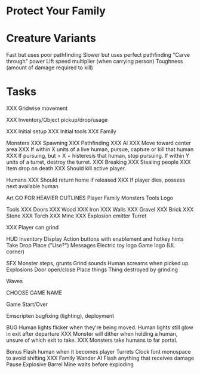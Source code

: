 Protect Your Family
===================

# Creature Variants

Fast but uses poor pathfinding
Slower but uses perfect pathfinding
"Carve through" power
Lift speed multiplier (when carrying person)
Toughness (amount of damage required to kill)

# Tasks

XXX Gridwise movement

XXX Inventory/Object pickup/drop/usage

XXX Initial setup
XXX Initial tools
XXX Family

Monsters
XXX Spawning
XXX Pathfinding
XXX AI
XXX     Move toward center area
XXX     If within X units of a live human, pursue, capture or kill that human
XXX     If pursuing, but > X + histeresis that human, stop pursuing.
        If within Y units of a turret, destroy the turret.
XXX Breaking
XXX Stealing people
XXX Item drop on death
XXX Should kill active player.

Humans
XXX Should return home if released
XXX If player dies, possess next available human

Art
    GO FOR HEAVIER OUTLINES
    Player
    Family
    Monsters
    Tools
    Logo

Tools
XXX Doors
XXX     Wood
XXX     Iron
XXX Walls
XXX     Gravel
XXX     Brick
XXX     Stone
XXX Torch
XXX Mine
XXX     Explosion emitter
    Turret

XXX Player can grind

HUD
    Inventory Display
    Action buttons with enablement and hotkey hints
        Take
        Drop
        Place ("Use?")
    Messages
    Electric toy logo
    Game logo (UL corner)

SFX
    Monster steps, grunts
    Grind sounds
    Human screams when picked up
    Explosions
    Door open/close
    Place things
    Thing destroyed by grinding

Waves

CHOOSE GAME NAME

Game Start/Over

Emscripten bugfixing (lighting), deployment

BUG
    Human lights flicker when they're being moved.
    Human lights still glow in exit after departure
XXX Monster will dither when holding a human, unsure of which exit to take.
XXX Monsters take humans to far portal.

Bonus
    Flash human when it becomes player
    Turrets
    Clock font monospace to avoid shifting
XXX Family Wander AI
    Flash anything that receives damage
    Pause
    Explosive Barrel
    Mine waits before exploding
